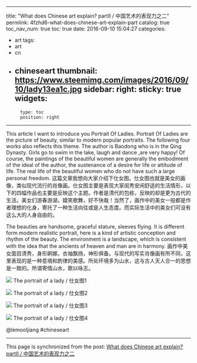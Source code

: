 
---
title: "What does Chinese art explain? partⅡ / 中国艺术的表现力之二"
permlink: 4fzhd6-what-does-chinese-art-explain-part
catalog: true
toc_nav_num: true
toc: true
date: 2016-09-10 15:04:27
categories:
- art
tags:
- art
- cn
- chineseart
thumbnail: https://www.steemimg.com/images/2016/09/10/lady13ea1c.jpg
sidebar:
    right:
        sticky: true
widgets:
    -
        type: toc
        position: right
---


This article I want to introduce you Portrait Of Ladies. Portrait Of Ladies are the picture of beauty, similar to modern popular portraits. The following four works also reflects this theme. The author is  Baodong who is in the Qing Dynasty. Girls go to swim in the lake, laugh and dance ,are very happy! Of course, the paintings of the beautiful women are generally the embodiment of the ideal of the author, the sustenance of a desire for life or attitude of life. The real life of the beautiful women who do not have such a large personal freedom.
这篇文章我想向大家介绍下仕女图。仕女图也就是美女的画像，类似现代流行的肖像画。仕女图主要是表现大家闺秀安闲舒适的生活情形，以下的四幅作品也主要是反映这个主题。作者是清代的包栋，反映的却是更为古代的生活。美女们游春游湖，嬉笑歌舞，好不快哉！当然了，画作中的美女一般都是作者理想的化身，寄托了一种生活向往或是人生态度。而实际生活中的美女们可没有这么大的人身自由的。

The beauties are handsome, graceful stature, sleeves flying. It is different form modern realistic portrait, here is a kind of artistic conception and rhythm of the beauty. The environment is a landscape, which is consistent with the idea that the ancients of heaven and man are in harmony.
画作中美女面目清秀，身形婀娜，衣袖飘扬，神形俱备。与现代的写实肖像画有所不同，这里表现的是一种意境和韵律的美感。所处环境多为山水，这与古人天人合一的思想是一致的。所谓寄情山水，歌以咏志。

![](https://www.steemimg.com/images/2016/09/10/lady13ea1c.jpg)
The portrait of a lady  / 仕女图1

![](https://www.steemimg.com/images/2016/09/10/lady2546d8.jpg)
The portrait of a lady  / 仕女图2

![](https://www.steemimg.com/images/2016/09/10/lady38ab27.jpg)
The portrait of a lady  / 仕女图3

![](https://www.steemimg.com/images/2016/09/10/lady40d456.jpg)
The portrait of a lady  / 仕女图4

  @lemooljiang  #chineseart

- - -

This page is synchronized from the post: [What does Chinese art explain? partⅡ / 中国艺术的表现力之二](https://steemit.com/@lemooljiang/4fzhd6-what-does-chinese-art-explain-part)
